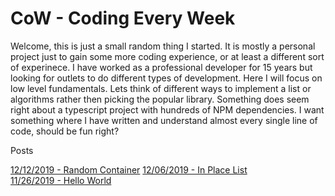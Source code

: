 # CoW - Coding Every Week

Welcome, this is just a small random thing I started. It is mostly a personal project just to gain some more coding experience, or at least a different sort of experinece. I have worked as a professional developer for 15 years but looking for outlets to do different types of development. Here I will focus on low level fundamentals. Lets think of different ways to implement a list or algorithms rather then picking the popular library. Something does seem right about a typescript project with hundreds of NPM dependencies. I want something where I have written and understand almost every single line of code, should be fun right? 

Posts

[12/12/2019 - Random Container](../master/blog/003RandomContainer.md)
[12/06/2019 - In Place List](../master/blog/002InPlaceList.md)  
[11/26/2019 - Hello World](../master/blog/001HelloWorld.md)  
